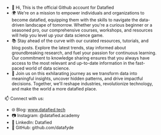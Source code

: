- 👋 Hi, This is the official Github account for Datafied
- 🌍 We're on a mission to empower individuals and organizations to become datafied, equipping them with the skills to navigate the data-driven landscape of tomorrow. Whether you're a curious beginner or a seasoned pro, our comprehensive courses, workshops, and resources will help you level up your data science game.
- 📚 Stay ahead of the curve with our curated resources, tutorials, and blog posts. Explore the latest trends, stay informed about groundbreaking research, and fuel your passion for continuous learning. Our commitment to knowledge sharing ensures that you always have access to the most relevant and up-to-date information in the fast-paced world of data science.
- 👥 Join us on this exhilarating journey as we transform data into meaningful insights, uncover hidden patterns, and drive impactful decisions. Together, we'll reshape industries, revolutionize technology, and make the world a more datafied place.

📫 Connect with us:
- 🌐 Blog: www.datafied.tech
- 📷 Instagram: @datafied.academy
- 👥 LinkedIn: Datafied
- 💼 GitHub: github.com/datafyde

<!---
Datafyde/Datafyde is a ✨ special ✨ repository because its `README.md` (this file) appears on your GitHub profile.
You can click the Preview link to take a look at your changes.
--->
